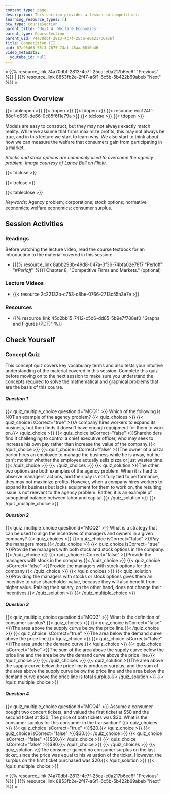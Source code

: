 ```yaml
---
content_type: page
description: This section provides a lesson on competition.
learning_resource_types: []
ocw_type: CourseSection
parent_title: 'Unit 4: Welfare Economics'
parent_type: CourseSection
parent_uid: 74a70dbf-2813-4c7f-25ca-e0a217b6ec6f
title: Competition III
uid: 67a95d63-65f3-7075-74af-48aaa0010a46
video_metadata:
  youtube_id: null
---
```


« {{% resource_link 74a70dbf-2813-4c7f-25ca-e0a217b6ec6f "Previous" %}} | {{% resource_link 8853fb2e-2f47-a6f1-6c5b-5b422b69abeb "Next" %}} »

Session Overview
----------------

{{< tableopen >}}
{{< tropen >}}
{{< tdopen >}}
{{< resource ecc124ff-88cf-c639-de66-0c85f6f1e79a >}}
{{< tdclose >}}
{{< tdopen >}}


Models are easy to construct, but they may not always exactly match reality. While we assume that firms maximize profits, this may not always be true, and in this lecture we start to learn why. We also start to think about how we can measure the welfare that consumers gain from participating in a market.

_Stocks and stock options are commonly used to overcome the agency problem. Image courtesy of [Lance Ball](http://www.flickr.com/photos/skimcoat/2931005015/in/photostream/) on Flickr._


{{< tdclose >}}

{{< trclose >}}

{{< tableclose >}}

_Keywords_: Agency problem; corporations; stock options; normative economics; welfare economics; consumer surplus.

Session Activities
------------------

### Readings

Before watching the lecture video, read the course textbook for an introduction to the material covered in this session:

*   \[{{% resource_link 8abb293b-49d8-047a-3f36-74bfa02e78f7 "Perloff" "#_Perloff_" %}}\] Chapter 8, "Competitive Firms and Markets." (optional)

### Lecture Videos

*   {{< resource 2c22132b-c753-c8be-0766-2713c55a3e7e >}}

### Resources

*   {{% resource_link 45d2bb15-7412-c5d6-dd85-5b9e7f788ef0 "Graphs and Figures (PDF)" %}}

Check Yourself
--------------

### Concept Quiz

This concept quiz covers key vocabulary terms and also tests your intuitive understanding of the material covered in this session. Complete this quiz before moving on to the next session to make sure you understand the concepts required to solve the mathematical and graphical problems that are the basis of this course.

##### Question 1
 {{< quiz_multiple_choice questionId="MCQ1" >}} Which of the following is NOT an example of the agency problem? {{< quiz_choices >}} {{< quiz_choice isCorrect="true" >}}A company hires workers to expand its business, but then finds it doesn't have enough equipment for them to work on.{{< /quiz_choice >}} {{< quiz_choice isCorrect="false" >}}Shareholders find it challenging to control a chief executive officer, who may seek to increase his own pay rather than increase the value of the company.{{< /quiz_choice >}} {{< quiz_choice isCorrect="false" >}}The owner of a pizza parlor hires an employee to manage the business while he is away, but he can't monitor whether the employee actually sells pizza or just wastes time.{{< /quiz_choice >}} {{< /quiz_choices >}} {{< quiz_solution >}}The other two options are both examples of the agency problem. When it is hard to observe managers' actions, and their pay is not fully tied to performance, they may not maximize profits. However, when a company hires workers to expand its business but lacks equipment for them to work on, the resulting issue is not relevant to the agency problem. Rather, it is an example of suboptimal balance between labor and capital.{{< /quiz_solution >}} {{< /quiz_multiple_choice >}}
##### Question 2
 {{< quiz_multiple_choice questionId="MCQ2" >}} What is a strategy that can be used to align the incentives of managers and owners in a given company? {{< quiz_choices >}} {{< quiz_choice isCorrect="false" >}}Pay the managers more.{{< /quiz_choice >}} {{< quiz_choice isCorrect="true" >}}Provide the managers with both stock and stock options in the company.{{< /quiz_choice >}} {{< quiz_choice isCorrect="false" >}}Provide the managers with stock in the company.{{< /quiz_choice >}} {{< quiz_choice isCorrect="false" >}}Provide the managers with stock options for the company.{{< /quiz_choice >}} {{< /quiz_choices >}} {{< quiz_solution >}}Providing the managers with stocks or stock options gives them an incentive to raise shareholder value, because they will also benefit from higher value. Raising their salary, on the other hand, does not change their incentives.{{< /quiz_solution >}} {{< /quiz_multiple_choice >}}
##### Question 3
 {{< quiz_multiple_choice questionId="MCQ3" >}} What is the definition of consumer surplus? {{< quiz_choices >}} {{< quiz_choice isCorrect="false" >}}The area above the supply curve below the price line.{{< /quiz_choice >}} {{< quiz_choice isCorrect="true" >}}The area below the demand curve above the price line.{{< /quiz_choice >}} {{< quiz_choice isCorrect="false" >}}The area under the demand curve.{{< /quiz_choice >}} {{< quiz_choice isCorrect="false" >}}The sum of the area above the supply curve below the price line and the area below the demand curve above the price line.{{< /quiz_choice >}} {{< /quiz_choices >}} {{< quiz_solution >}}The area above the supply curve below the price line is producer surplus, and the sum of the area above the supply curve below the price line and the area below the demand curve above the price line is total surplus.{{< /quiz_solution >}} {{< /quiz_multiple_choice >}}
##### Question 4
 {{< quiz_multiple_choice questionId="MCQ4" >}} Assume a consumer bought two concert tickets, and valued the first ticket at $50 and the second ticket at $30. The price of both tickets was $30. What is the consumer surplus for this consumer in the transaction? {{< quiz_choices >}} {{< quiz_choice isCorrect="true" >}}$20.{{< /quiz_choice >}} {{< quiz_choice isCorrect="false" >}}$30.{{< /quiz_choice >}} {{< quiz_choice isCorrect="false" >}}$60.{{< /quiz_choice >}} {{< quiz_choice isCorrect="false" >}}$80.{{< /quiz_choice >}} {{< /quiz_choices >}} {{< quiz_solution >}}The consumer gained no consumer surplus on the last ticket, since the price was equal to his valuation of the ticket. However, the surplus on the first ticket purchased was $20.{{< /quiz_solution >}} {{< /quiz_multiple_choice >}}

« {{% resource_link 74a70dbf-2813-4c7f-25ca-e0a217b6ec6f "Previous" %}} | {{% resource_link 8853fb2e-2f47-a6f1-6c5b-5b422b69abeb "Next" %}} »